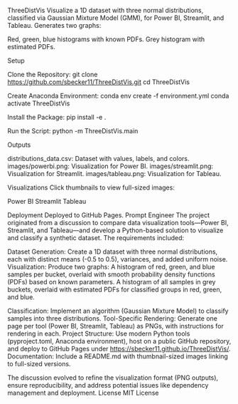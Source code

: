 ThreeDistVis
Visualize a 1D dataset with three normal distributions, classified via Gaussian Mixture Model (GMM), for Power BI, Streamlit, and Tableau. Generates two graphs:

Red, green, blue histograms with known PDFs.
Grey histogram with estimated PDFs.

Setup

Clone the Repository:
git clone https://github.com/sbecker11/ThreeDistVis.git
cd ThreeDistVis


Create Anaconda Environment:
conda env create -f environment.yml
conda activate ThreeDistVis


Install the Package:
pip install -e .


Run the Script:
python -m ThreeDistVis.main



Outputs

distributions_data.csv: Dataset with values, labels, and colors.
images/powerbi.png: Visualization for Power BI.
images/streamlit.png: Visualization for Streamlit.
images/tableau.png: Visualization for Tableau.

Visualizations
Click thumbnails to view full-sized images:



Power BI
Streamlit
Tableau








Deployment
Deployed to GitHub Pages.
Prompt Engineer
The project originated from a discussion to compare data visualization tools—Power BI, Streamlit, and Tableau—and develop a Python-based solution to visualize and classify a synthetic dataset. The requirements included:

Dataset Generation: Create a 1D dataset with three normal distributions, each with distinct means (-0.5 to 0.5), variances, and added uniform noise.
Visualization: Produce two graphs:
A histogram of red, green, and blue samples per bucket, overlaid with smooth probability density functions (PDFs) based on known parameters.
A histogram of all samples in grey buckets, overlaid with estimated PDFs for classified groups in red, green, and blue.


Classification: Implement an algorithm (Gaussian Mixture Model) to classify samples into three distributions.
Tool-Specific Rendering: Generate one page per tool (Power BI, Streamlit, Tableau) as PNGs, with instructions for rendering in each.
Project Structure: Use modern Python tools (pyproject.toml, Anaconda environment), host on a public GitHub repository, and deploy to GitHub Pages under https://sbecker11.github.io/ThreeDistVis/.
Documentation: Include a README.md with thumbnail-sized images linking to full-sized versions.

The discussion evolved to refine the visualization format (PNG outputs), ensure reproducibility, and address potential issues like dependency management and deployment.
License
MIT License
